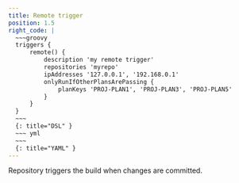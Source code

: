 ```yaml
---
title: Remote trigger
position: 1.5
right_code: |
  ~~~groovy
  triggers {
      remote() {
          description 'my remote trigger'
          repositories 'myrepo'
          ipAddresses '127.0.0.1', '192.168.0.1'
          onlyRunIfOtherPlansArePassing {
              planKeys 'PROJ-PLAN1', 'PROJ-PLAN3', 'PROJ-PLAN5'
          }
      }
  }
  ~~~
  {: title="DSL" }
  ~~~ yml       
  ~~~
  {: title="YAML" }
---
```

Repository triggers the build when changes are committed.